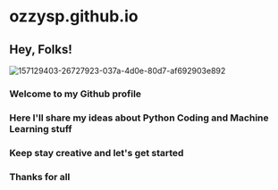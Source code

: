 # ozzysp.github.io
## Hey, Folks!
![157129403-26727923-037a-4d0e-80d7-af692903e892](https://user-images.githubusercontent.com/48163195/157946983-25549926-69e1-4aae-be4b-fe949fa9d583.gif)

### Welcome to my Github profile
### Here I'll share my ideas about Python Coding and Machine Learning stuff
### Keep stay creative and let's get started
### Thanks for all
